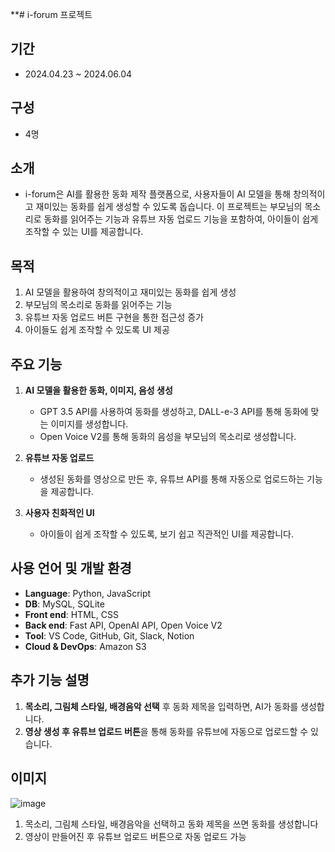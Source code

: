 
 
**# i-forum 프로젝트

## 기간
- 2024.04.23 ~ 2024.06.04

## 구성
- 4명

## 소개
- i-forum은 AI를 활용한 동화 제작 플랫폼으로, 사용자들이 AI 모델을 통해 창의적이고 재미있는 동화를 쉽게 생성할 수 있도록 돕습니다. 이 프로젝트는 부모님의 목소리로 동화를 읽어주는 기능과 유튜브 자동 업로드 기능을 포함하여, 아이들이 쉽게 조작할 수 있는 UI를 제공합니다.

## 목적
1. AI 모델을 활용하여 창의적이고 재미있는 동화를 쉽게 생성
2. 부모님의 목소리로 동화를 읽어주는 기능
3. 유튜브 자동 업로드 버튼 구현을 통한 접근성 증가
4. 아이들도 쉽게 조작할 수 있도록 UI 제공

## 주요 기능
1. **AI 모델을 활용한 동화, 이미지, 음성 생성**
   - GPT 3.5 API를 사용하여 동화를 생성하고, DALL-e-3 API를 통해 동화에 맞는 이미지를 생성합니다.
   - Open Voice V2를 통해 동화의 음성을 부모님의 목소리로 생성합니다.

2. **유튜브 자동 업로드**
   - 생성된 동화를 영상으로 만든 후, 유튜브 API를 통해 자동으로 업로드하는 기능을 제공합니다.

3. **사용자 친화적인 UI**
   - 아이들이 쉽게 조작할 수 있도록, 보기 쉽고 직관적인 UI를 제공합니다.

## 사용 언어 및 개발 환경
- **Language**: Python, JavaScript
- **DB**: MySQL, SQLite
- **Front end**: HTML, CSS
- **Back end**: Fast API, OpenAI API, Open Voice V2
- **Tool**: VS Code, GitHub, Git, Slack, Notion
- **Cloud & DevOps**: Amazon S3

## 추가 기능 설명
1. **목소리, 그림체 스타일, 배경음악 선택** 후 동화 제목을 입력하면, AI가 동화를 생성합니다.
2. **영상 생성 후 유튜브 업로드 버튼**을 통해 동화를 유튜브에 자동으로 업로드할 수 있습니다.

## 이미지
![image](https://github.com/user-attachments/assets/e5397314-7015-43ce-9a1d-47fdd7404a8b)
1. 목소리, 그림체 스타일, 
배경음악을 선택하고
동화 제목을 쓰면 동화를 생성합니다
2. 영상이 만들어진 후 유튜브 업로드 버튼으로 자동 업로드 가능

